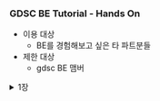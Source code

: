 ### GDSC BE Tutorial - Hands On

- 이용 대상
  - BE를 경험해보고 싶은 타 파트분들
- 제한 대상
  - gdsc BE 맴버

<details>
<summary>1장</summary>
<div markdown="1">

- 0단계 : 시작하기 전 
  - start.spring.io 라는 곳이 있다. 스프링이 뭔지

- 1단계 : Download

  1. java download
     - 아래 링크로 들어가서 **java 17버전**으로 다운로드 받아주세요!
     - [설치 link](https://www.oracle.com/java/technologies/downloads)
     - 환경 변수 설정 방법 window : https://coding-factory.tistory.com/838
     - 환경 변수 설정 방법 mac : https://gymdev.tistory.com/72
     - 설치가 완료된 후 java -version을 cmd에 입력하면 아래와 같이 java 17버전이 깔렸다고 나와야 합니다．
     - ![img_1.png](img_1.png)

  2. intellij 다운로드
     - 아래 링크로 들어가서 으로 다운로드 받아주세요!
     -[설치 link]() 

  - 2단계 : 실행 

    1. spring project download 
       - [spring.io](https://start.spring.io/)에서 들어가서 아래와 같이 설정해주세요.
       - <img src = "start_spring.png" width="700">
       - 해당 화면과 같이 설정을 해주세요! 
         - 옆에 보이는 Spring Web은 Add Dependencies를 누르고 검색한 이후 선택하면 됩니다.
       - 이후 Generate를 눌러주세요!
    2. 스프링 첫 실행해보기
        - <img src="spring_play.png" width="600">
        - 재생 버튼 눌러보기!
        - http://localhost:8080/ 해당 url로 가보기
    3. resources/static/index.html
       - 해당 경로에 아래 사진과 같이 넣기!
       - <img src="static_index.png" width="700">
       - 다시 http://localhost:8080/ 해당 url로 가보기
       - 어떻게 바뀌었나요?

🔎　생각해보기
>1. java 11 왜 선택할 수 없었을까요?
> 2. 어떻게 아무것도 안했는데 index.html이 보일까요?
> 3. http://localhost:8080/　에서　`:8080` 말고 다른 숫자로 바꿀 수 있는 방법이 있을까요?，　이 숫자가 어떤 의미였을까요?

위의 내용에 대한 답변은 pr로 남겨주세요


1장을 해보고 해당 이유에 대해서 알게 된 정보를 pr로 올려주세요.


</div>
</details>